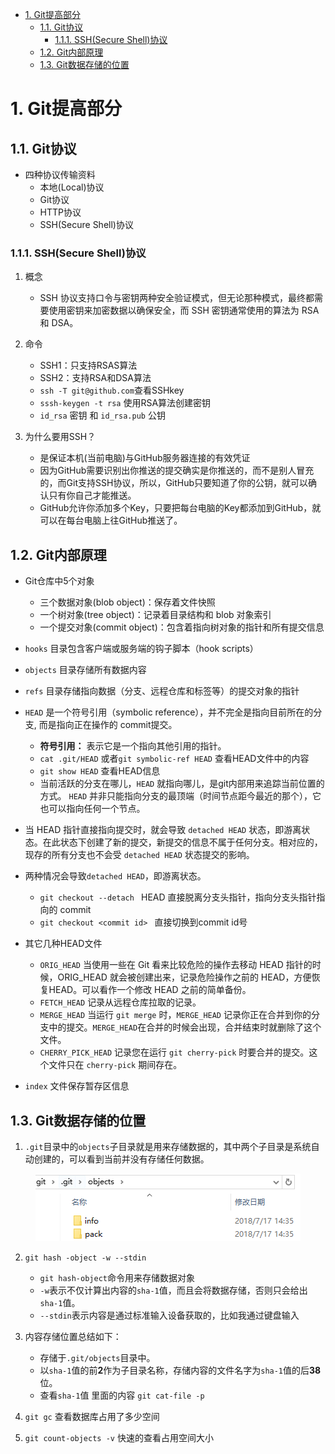 <!--
 * @Author: your name
 * @Date: 2020-05-01 16:22:04
 * @LastEditTime: 2020-06-08 19:30:09
 * @LastEditors: your name
 * @Description: Git内部原理剖析
 * @FilePath: /Git/02-git-advance.md
--> 

<!-- TOC -->

- [1. Git提高部分](#1-git提高部分)
  - [1.1. Git协议](#11-git协议)
    - [1.1.1. SSH(Secure Shell)协议](#111-sshsecure-shell协议)
  - [1.2. Git内部原理](#12-git内部原理)
  - [1.3. Git数据存储的位置](#13-git数据存储的位置)

<!-- /TOC -->
# 1. Git提高部分

## 1.1. Git协议
- 四种协议传输资料
  - 本地(Local)协议
  - Git协议
  - HTTP协议
  - SSH(Secure Shell)协议


### 1.1.1. SSH(Secure Shell)协议
1. 概念
   - SSH 协议支持口令与密钥两种安全验证模式，但无论那种模式，最终都需要使用密钥来加密数据以确保安全，而 SSH 密钥通常使用的算法为 RSA 和 DSA。


2. 命令　
   - SSH1：只支持RSAS算法
   - SSH2：支持RSA和DSA算法  
   - `ssh -T git@github.com`查看SSHkey
   - `sssh-keygen -t rsa` 使用RSA算法创建密钥
   - `id_rsa` 密钥 和 `id_rsa.pub` 公钥


3. 为什么要用SSH？
   - 是保证本机(当前电脑)与GitHub服务器连接的有效凭证
   - 因为GitHub需要识别出你推送的提交确实是你推送的，而不是别人冒充的，而Git支持SSH协议，所以，GitHub只要知道了你的公钥，就可以确认只有你自己才能推送。
   - GitHub允许你添加多个Key，只要把每台电脑的Key都添加到GitHub，就可以在每台电脑上往GitHub推送了。


## 1.2. Git内部原理
- Git仓库中5个对象
  - 三个数据对象(blob object)：保存着文件快照
  - 一个树对象(tree object)：记录着目录结构和 blob 对象索引
  - 一个提交对象(commit object)：包含着指向树对象的指针和所有提交信息


- `hooks` 目录包含客户端或服务端的钩子脚本（hook scripts）
- `objects` 目录存储所有数据内容
- `refs` 目录存储指向数据（分支、远程仓库和标签等）的提交对象的指针


- `HEAD`  是一个符号引用（symbolic reference），并不完全是指向目前所在的分支, 而是指向正在操作的 commit提交。
  - **符号引用：**  表示它是一个指向其他引用的指针。 
  - `cat .git/HEAD` 或者`git symbolic-ref HEAD`  查看HEAD文件中的内容
  - `git show HEAD` 查看HEAD信息
  - 当前活跃的分支在哪儿，`HEAD` 就指向哪儿，是git内部用来追踪当前位置的方式。 `HEAD` 并非只能指向分支的最顶端（时间节点距今最近的那个），它也可以指向任何一个节点。


 - 当 HEAD 指针直接指向提交时，就会导致 `detached HEAD` 状态，即游离状态。在此状态下创建了新的提交，新提交的信息不属于任何分支。相对应的，现存的所有分支也不会受 `detached HEAD` 状态提交的影响。


- 两种情况会导致`detached HEAD`，即游离状态。
  - `git checkout --detach ` HEAD 直接脱离分支头指针，指向分支头指针指向的 commit
  - `git checkout <commit id> ` 直接切换到commit id号


- 其它几种HEAD文件
  - `ORIG_HEAD` 当使用一些在 Git 看来比较危险的操作去移动 HEAD 指针的时候，ORIG_HEAD 就会被创建出来，记录危险操作之前的 HEAD，方便恢复HEAD。可以看作一个修改 HEAD 之前的简单备份。
  - `FETCH_HEAD` 记录从远程仓库拉取的记录。
  - `MERGE_HEAD` 当运行 `git merge` 时，`MERGE_HEAD` 记录你正在合并到你的分支中的提交。`MERGE_HEAD`在合并的时候会出现，合并结束时就删除了这个文件。
  - `CHERRY_PICK_HEAD` 记录您在运行 `git cherry-pick` 时要合并的提交。这个文件只在 `cherry-pick` 期间存在。
 


- `index` 文件保存暂存区信息



## 1.3. Git数据存储的位置
1. `.git`目录中的`objects`子目录就是用来存储数据的，其中两个子目录是系统自动创建的，可以看到当前并没有存储任何数据。
<center> <img src="./figure/objects目录.png"/> </center>


2. `git hash -object -w --stdin`  
   - `git hash-object`命令用来存储数据对象
   - `-w`表示不仅计算出内容的`sha-1`值，而且会将数据存储，否则只会给出`sha-1`值。
   - `--stdin`表示内容是通过标准输入设备获取的，比如我通过键盘输入


3. 内容存储位置总结如下：
   - 存储于`.git/objects`目录中。
   - 以`sha-1`值的前**2**作为子目录名称，存储内容的文件名字为`sha-1`值的后**38**位。
   - 查看`sha-1`值 里面的内容 `git cat-file -p`


4. `git gc` 查看数据库占用了多少空间
5. `git count-objects -v` 快速的查看占用空间大小













